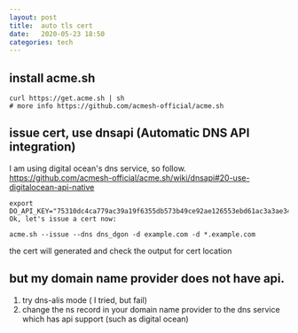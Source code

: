 ```yaml
---
layout: post
title:  auto tls cert 
date:   2020-05-23 18:50 
categories: tech 
---
```


## install acme.sh

```
curl https://get.acme.sh | sh
# more info https://github.com/acmesh-official/acme.sh

```

## issue cert, use dnsapi (Automatic DNS API integration)

I am using digital ocean's dns service, so follow.
https://github.com/acmesh-official/acme.sh/wiki/dnsapi#20-use-digitalocean-api-native


```
export DO_API_KEY="75310dc4ca779ac39a19f6355db573b49ce92ae126553ebd61ac3a3ae34834cc"
Ok, let's issue a cert now:

acme.sh --issue --dns dns_dgon -d example.com -d *.example.com
```
the cert will generated and check the output for cert location


## but my domain name provider does not have api.

1. try dns-alis mode ( I tried, but fail)
2. change the ns record in your domain name provider to the dns service which has api support (such as digital ocean)





